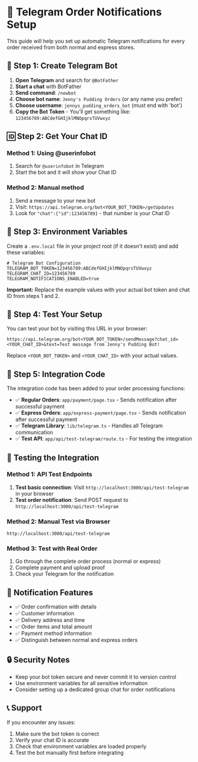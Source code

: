 # 📱 Telegram Order Notifications Setup

This guide will help you set up automatic Telegram notifications for every order received from both normal and express stores.

## 🤖 Step 1: Create Telegram Bot

1. **Open Telegram** and search for `@BotFather`
2. **Start a chat** with BotFather
3. **Send command**: `/newbot`
4. **Choose bot name**: `Jenny's Pudding Orders` (or any name you prefer)
5. **Choose username**: `jennys_pudding_orders_bot` (must end with 'bot')
6. **Copy the Bot Token** - You'll get something like: `123456789:ABCdefGHIjklMNOpqrsTUVwxyz`

## 🆔 Step 2: Get Your Chat ID

### Method 1: Using @userinfobot
1. Search for `@userinfobot` in Telegram
2. Start the bot and it will show your Chat ID

### Method 2: Manual method
1. Send a message to your new bot
2. Visit: `https://api.telegram.org/bot<YOUR_BOT_TOKEN>/getUpdates`
3. Look for `"chat":{"id":123456789}` - that number is your Chat ID

## 🔧 Step 3: Environment Variables

Create a `.env.local` file in your project root (if it doesn't exist) and add these variables:

```env
# Telegram Bot Configuration
TELEGRAM_BOT_TOKEN=123456789:ABCdefGHIjklMNOpqrsTUVwxyz
TELEGRAM_CHAT_ID=123456789
TELEGRAM_NOTIFICATIONS_ENABLED=true
```

**Important:** Replace the example values with your actual bot token and chat ID from steps 1 and 2.

## 📝 Step 4: Test Your Setup

You can test your bot by visiting this URL in your browser:
```
https://api.telegram.org/bot<YOUR_BOT_TOKEN>/sendMessage?chat_id=<YOUR_CHAT_ID>&text=Test message from Jenny's Pudding Bot!
```

Replace `<YOUR_BOT_TOKEN>` and `<YOUR_CHAT_ID>` with your actual values.

## 🚀 Step 5: Integration Code

The integration code has been added to your order processing functions:

- ✅ **Regular Orders**: `app/payment/page.tsx` - Sends notification after successful payment
- ✅ **Express Orders**: `app/express-payment/page.tsx` - Sends notification after successful payment
- ✅ **Telegram Library**: `lib/telegram.ts` - Handles all Telegram communication
- ✅ **Test API**: `app/api/test-telegram/route.ts` - For testing the integration

## 🧪 Testing the Integration

### Method 1: API Test Endpoints
1. **Test basic connection**: Visit `http://localhost:3000/api/test-telegram` in your browser
2. **Test order notification**: Send POST request to `http://localhost:3000/api/test-telegram`

### Method 2: Manual Test via Browser
```
http://localhost:3000/api/test-telegram
```

### Method 3: Test with Real Order
1. Go through the complete order process (normal or express)
2. Complete payment and upload proof
3. Check your Telegram for the notification

## 📱 Notification Features

- ✅ Order confirmation with details
- ✅ Customer information
- ✅ Delivery address and time
- ✅ Order items and total amount
- ✅ Payment method information
- ✅ Distinguish between normal and express orders

## 🔒 Security Notes

- Keep your bot token secure and never commit it to version control
- Use environment variables for all sensitive information
- Consider setting up a dedicated group chat for order notifications

## 📞 Support

If you encounter any issues:
1. Make sure the bot token is correct
2. Verify your chat ID is accurate
3. Check that environment variables are loaded properly
4. Test the bot manually first before integrating 